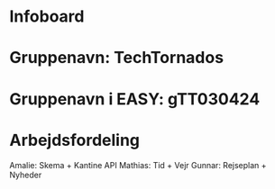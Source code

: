 # Infoboard
# Gruppenavn: TechTornados
# Gruppenavn i EASY: gTT030424

# Arbejdsfordeling
  Amalie: Skema + Kantine API
  Mathias: Tid + Vejr
  Gunnar: Rejseplan + Nyheder
